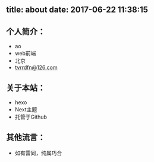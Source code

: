 title: about
date: 2017-06-22 11:38:15
---
## 个人简介：
 * ao
 * web前端
 * 北京
 * tvrrdfn@126.com

## 关于本站：
 * hexo
 * Next主题
 * 托管于Github

## 其他流言：
 * 如有雷同，纯属巧合